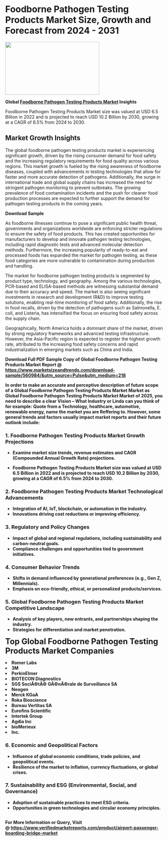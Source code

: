 <H1>Foodborne Pathogen Testing Products Market Size, Growth and Forecast from 2024 - 2031</H1><img class="aligncenter size-medium wp-image-584254" src="https://thirdeyenews.in/wp-content/uploads/2024/09/Global-Market-Research-300x168.jpeg" alt="" width="300" height="168" /><p><strong>Global&nbsp;<a href="https://www.marketsizeandtrends.com/download-sample/560984/&amp;utm_source=Pulse&amp;utm_medium=218">Foodborne Pathogen Testing Products Market</a> Insights</strong></p><p>Foodborne Pathogen Testing Products Market size was valued at USD 6.5 Billion in 2022 and is projected to reach USD 10.2 Billion by 2030, growing at a CAGR of 6.5% from 2024 to 2030.</p><p><h2>Market Growth Insights</h2> <p>The global foodborne pathogen testing products market is experiencing significant growth, driven by the rising consumer demand for food safety and the increasing regulatory requirements for food quality across various regions. This market growth is fueled by the rising awareness of foodborne diseases, coupled with advancements in testing technologies that allow for faster and more accurate detection of pathogens. Additionally, the surge in international trade and global supply chains has increased the need for stringent pathogen monitoring to prevent outbreaks. The growing prevalence of food contamination incidents and the push for cleaner food production processes are expected to further support the demand for pathogen testing products in the coming years.</p> <p><strong>Download Sample</strong></p> <p>As foodborne illnesses continue to pose a significant public health threat, governments and organizations worldwide are enforcing stricter regulations to ensure the safety of food products. This has created opportunities for manufacturers to develop and innovate pathogen testing technologies, including rapid diagnostic tests and advanced molecular detection methods. Furthermore, the increasing popularity of ready-to-eat and processed foods has expanded the market for pathogen testing, as these food categories are more vulnerable to contamination during production and handling.</p> <p>The market for foodborne pathogen testing products is segmented by product type, technology, and geography. Among the various technologies, PCR-based and ELISA-based methods are witnessing substantial demand due to their accuracy and speed. The market is also seeing significant investments in research and development (R&D) to improve testing solutions, enabling real-time monitoring of food safety. Additionally, the rise in food recalls, driven by the detection of pathogens such as Salmonella, E. coli, and Listeria, has intensified the focus on ensuring food safety across the supply chain.</p> <p>Geographically, North America holds a dominant share of the market, driven by strong regulatory frameworks and advanced testing infrastructure. However, the Asia-Pacific region is expected to register the highest growth rate, attributed to the increasing food safety concerns and rapid industrialization in emerging markets such as China and India.</p> <p><strong></p><p><span class=""><strong>Download Full PDF Sample Copy of Global Foodborne Pathogen Testing Products Market Report</strong> @ <a href="https://www.marketsizeandtrends.com/download-sample/560984/&amp;utm_source=Pulse&amp;utm_medium=218" target="_blank">https://www.marketsizeandtrends.com/download-sample/560984/&amp;utm_source=Pulse&amp;utm_medium=218</a></span></p><p>In order to make an accurate and perceptive description of future scope of a Global&nbsp;Foodborne Pathogen Testing Products Market Market as Global&nbsp;Foodborne Pathogen Testing Products Market Market of 2025, you need to describe a clear Vision &ndash; What Industry or Linda can you think of for example: Quote from a Technology, healthcare, automotive, renewable energy, name the market you are Reffering to. However, some general trends and factors usually impact market reports and their future outlook include:</p><h3>1.&nbsp;<strong>Foodborne Pathogen Testing Products Market Growth Projections</strong></h3><ul><li>Examine market size trends, revenue estimates and CAGR (Compounded Annual Growth Rate) projections.</li><li><p>Foodborne Pathogen Testing Products Market size was valued at USD 6.5 Billion in 2022 and is projected to reach USD 10.2 Billion by 2030, growing at a CAGR of 6.5% from 2024 to 2030.</p></li></ul><h3>2.&nbsp;<strong>Foodborne Pathogen Testing Products Market Technological Advancements</strong></h3><ul><li>Integration of AI, IoT, blockchain, or automation in the industry.</li><li>Innovations driving cost reductions or improving efficiency.</li></ul><h3>3.&nbsp;<strong>Regulatory and Policy Changes</strong></h3><ul><li>Impact of global and regional regulations, including sustainability and carbon-neutral goals.</li><li>Compliance challenges and opportunities tied to government initiatives.</li></ul><h3>4.&nbsp;<strong>Consumer Behavior Trends</strong></h3><ul><li>Shifts in demand influenced by generational preferences (e.g., Gen Z, Millennials).</li><li>Emphasis on eco-friendly, ethical, or personalized products/services.</li></ul><h3>5.&nbsp;<strong>Global Foodborne Pathogen Testing Products Market Competitive Landscape</strong></h3><ul><li>Analysis of key players, new entrants, and partnerships shaping the industry.</li><li>Strategies for differentiation and market penetration.</li></ul><p data-pm-slice="1 1 []"><span style="color: inherit; font-family: inherit; font-size: 25px;">Top Global Foodborne Pathogen Testing Products Market Companies</span></p><div class="" data-test-id=""><p><li>Romer Labs</li><li> 3M</li><li> PerkinElmer</li><li> BIOTECON Diagnostics</li><li> SGS SociÃ©tÃ© GÃ©nÃ©rale de Surveillance SA</li><li> Neogen</li><li> Merck KGaA</li><li> Roka Bioscience</li><li> Bureau Vertitas SA</li><li> Eurofins Scientific</li><li> Intertek Group</li><li> Agdia Inc</li><li> bioMerieux</li><li>Inc.</li></p></div><h3>6.&nbsp;<strong>Economic and Geopolitical Factors</strong></h3><ul><li>Influence of global economic conditions, trade policies, and geopolitical events.</li><li>Resilience of the market to inflation, currency fluctuations, or global crises.</li></ul><h3>7.&nbsp;<strong>Sustainability and ESG (Environmental, Social, and Governance)</strong></h3><ul><li>Adoption of sustainable practices to meet ESG criteria.</li><li>Opportunities in green technologies and circular economy principles.</li></ul><h2><strong style="font-size: 14px;">For More Information or Query, Visit @&nbsp;</strong><a style="background-color: #ffffff; font-size: 14px;" href="https://www.marketsizeandtrends.com/report/foodborne-pathogen-testing-products-market/" target="_blank">https://www.verifiedmarketreports.com/product/airport-passenger-boarding-bridge-market</a></h2>
